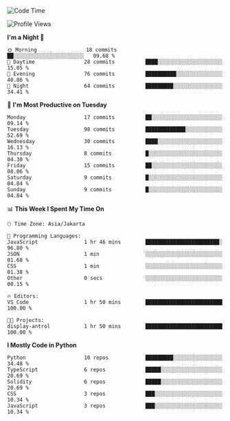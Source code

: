 <!--START_SECTION:waka-->
![Code Time](http://img.shields.io/badge/Code%20Time-1%2C592%20hrs%2059%20mins-blue)

![Profile Views](http://img.shields.io/badge/Profile%20Views-9-blue)

**I'm a Night 🦉** 

```text
🌞 Morning                18 commits          ██░░░░░░░░░░░░░░░░░░░░░░░   09.68 % 
🌆 Daytime                28 commits          ████░░░░░░░░░░░░░░░░░░░░░   15.05 % 
🌃 Evening                76 commits          ██████████░░░░░░░░░░░░░░░   40.86 % 
🌙 Night                  64 commits          █████████░░░░░░░░░░░░░░░░   34.41 % 
```
📅 **I'm Most Productive on Tuesday** 

```text
Monday                   17 commits          ██░░░░░░░░░░░░░░░░░░░░░░░   09.14 % 
Tuesday                  98 commits          █████████████░░░░░░░░░░░░   52.69 % 
Wednesday                30 commits          ████░░░░░░░░░░░░░░░░░░░░░   16.13 % 
Thursday                 8 commits           █░░░░░░░░░░░░░░░░░░░░░░░░   04.30 % 
Friday                   15 commits          ██░░░░░░░░░░░░░░░░░░░░░░░   08.06 % 
Saturday                 9 commits           █░░░░░░░░░░░░░░░░░░░░░░░░   04.84 % 
Sunday                   9 commits           █░░░░░░░░░░░░░░░░░░░░░░░░   04.84 % 
```


📊 **This Week I Spent My Time On** 

```text
🕑︎ Time Zone: Asia/Jakarta

💬 Programming Languages: 
JavaScript               1 hr 46 mins        ████████████████████████░   96.80 % 
JSON                     1 min               ░░░░░░░░░░░░░░░░░░░░░░░░░   01.68 % 
CSS                      1 min               ░░░░░░░░░░░░░░░░░░░░░░░░░   01.38 % 
Other                    0 secs              ░░░░░░░░░░░░░░░░░░░░░░░░░   00.15 % 

🔥 Editors: 
VS Code                  1 hr 50 mins        █████████████████████████   100.00 % 

🐱‍💻 Projects: 
display-antrol           1 hr 50 mins        █████████████████████████   100.00 % 
```

**I Mostly Code in Python** 

```text
Python                   10 repos            █████████░░░░░░░░░░░░░░░░   34.48 % 
TypeScript               6 repos             █████░░░░░░░░░░░░░░░░░░░░   20.69 % 
Solidity                 6 repos             █████░░░░░░░░░░░░░░░░░░░░   20.69 % 
CSS                      3 repos             ███░░░░░░░░░░░░░░░░░░░░░░   10.34 % 
JavaScript               3 repos             ███░░░░░░░░░░░░░░░░░░░░░░   10.34 % 
```




<!--END_SECTION:waka-->
